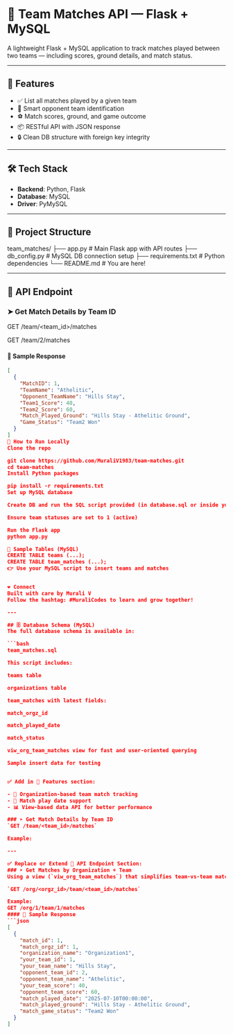 # 🏏 Team Matches API — Flask + MySQL

A lightweight Flask + MySQL application to track matches played between two teams — including scores, ground details, and match status.

---

## 🚀 Features

- ✅ List all matches played by a given team
- 🧠 Smart opponent team identification
- ⚽ Match scores, ground, and game outcome
- 📦 RESTful API with JSON response
- 🔒 Clean DB structure with foreign key integrity

---

## 🛠️ Tech Stack

- **Backend**: Python, Flask
- **Database**: MySQL
- **Driver**: PyMySQL

---

## 📁 Project Structure

team_matches/
├── app.py # Main Flask app with API routes
├── db_config.py # MySQL DB connection setup
├── requirements.txt # Python dependencies
└── README.md # You are here!


---

## 🔌 API Endpoint

### ➤ Get Match Details by Team ID
GET /team/<team_id>/matches

GET /team/2/matches


#### 🔁 Sample Response
```json
[
  {
    "MatchID": 1,
    "TeamName": "Athelitic",
    "Opponent_TeamName": "Hills Stay",
    "Team1_Score": 40,
    "Team2_Score": 60,
    "Match_Played_Ground": "Hills Stay - Athelitic Ground",
    "Game_Status": "Team2 Won"
  }
]
🧪 How to Run Locally
Clone the repo

git clone https://github.com/MuraliV1983/team-matches.git
cd team-matches
Install Python packages

pip install -r requirements.txt
Set up MySQL database

Create DB and run the SQL script provided (in database.sql or inside your setup)

Ensure team statuses are set to 1 (active)

Run the Flask app
python app.py

🔐 Sample Tables (MySQL)
CREATE TABLE teams (...);
CREATE TABLE team_matches (...);
👉 Use your MySQL script to insert teams and matches


❤️ Connect
Built with care by Murali V
Follow the hashtag: #MuraliCodes to learn and grow together!

---

## 🗄️ Database Schema (MySQL)
The full database schema is available in:

```bash
team_matches.sql

This script includes:

teams table

organizations table

team_matches with latest fields:

match_orgz_id

match_played_date

match_status

viw_org_team_matches view for fast and user-oriented querying

Sample insert data for testing


✅ Add in 🚀 Features section:

- 🏢 Organization-based team match tracking
- 📆 Match play date support
- 📊 View-based data API for better performance

### ➤ Get Match Details by Team ID
`GET /team/<team_id>/matches`

Example:

---

✅ Replace or Extend 🔌 API Endpoint Section:
### ➤ Get Matches by Organization + Team  
Using a view (`viw_org_team_matches`) that simplifies team-vs-team match data with your/opponent details.

`GET /org/<orgz_id>/team/<team_id>/matches`

Example:
GET /org/1/team/1/matches
#### 🔁 Sample Response
```json
[
  {
    "match_id": 1,
    "match_orgz_id": 1,
    "organization_name": "Organization1",
    "your_team_id": 1,
    "your_team_name": "Hills Stay",
    "opponent_team_id": 2,
    "opponent_team_name": "Athelitic",
    "your_team_score": 40,
    "opponent_team_score": 60,
    "match_played_date": "2025-07-10T00:00:00",
    "match_played_ground": "Hills Stay - Athelitic Ground",
    "match_game_status": "Team2 Won"
  }
]

